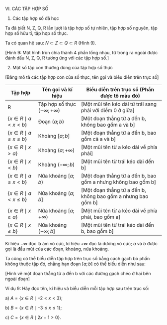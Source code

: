 VI. CÁC TẬP HỢP SỐ

1. Các tập hợp số đã học

Ta đã biết N, Z, Q, R lần lượt là tập hợp số tự nhiên, tập hợp số nguyên, tập hợp số hữu tỉ, tập hợp số thực.

Ta có quan hệ sau:
$N \subset Z \subset Q \subset R$ (Hình 9).

[Hình 9: Một hình tròn chia thành 4 phần lồng nhau, từ trong ra ngoài được đánh dấu N, Z, Q, R tương ứng với các tập hợp số.]

2. Một số tập con thường dùng của tập hợp số thực

[Bảng mô tả các tập hợp con của số thực, tên gọi và biểu diễn trên trục số]

Tập hợp | Tên gọi và kí hiệu | Biểu diễn trên trục số (Phần được tô màu đỏ)
--- | --- | ---
R | Tập hợp số thực ($-\infty; +\infty$) | [Một mũi tên kéo dài từ trái sang phải với điểm 0 ở giữa]
$\{x \in R \mid a < x < b\}$ | Đoạn $(a; b)$ | [Một đoạn thẳng từ a đến b, không bao gồm a và b]
$\{x \in R \mid a \leq x \leq b\}$ | Khoảng $[a; b]$ | [Một đoạn thẳng từ a đến b, bao gồm cả a và b]
$\{x \in R \mid x > a\}$ | Khoảng $(a; +\infty)$ | [Một mũi tên từ a kéo dài về phía phải]
$\{x \in R \mid x < b\}$ | Khoảng $(-\infty; b)$ | [Một mũi tên từ trái kéo dài đến b]
$\{x \in R \mid a \leq x < b\}$ | Nửa khoảng $[a; b)$ | [Một đoạn thẳng từ a đến b, bao gồm a nhưng không bao gồm b]
$\{x \in R \mid a < x \leq b\}$ | Nửa khoảng $(a; b]$ | [Một đoạn thẳng từ a đến b, không bao gồm a nhưng bao gồm b]
$\{x \in R \mid x \geq a\}$ | Nửa khoảng $[a; +\infty)$ | [Một mũi tên từ a kéo dài về phía phải, bao gồm a]
$\{x \in R \mid x \leq b\}$ | Nửa khoảng $(-\infty; b]$ | [Một mũi tên từ trái kéo dài đến b, bao gồm b]

Kí hiệu $-\infty$ đọc là âm vô cực, kí hiệu $+\infty$ đọc là dương vô cực; $a$ và $b$ được gọi là đầu mút của các đoạn, khoảng, nửa khoảng.

Ta cũng có thể biểu diễn tập hợp trên trục số bằng cách gạch bỏ phần không thuộc tập đó, chẳng hạn đoạn $[a; b]$ có thể biểu diễn như sau:

[Hình vẽ một đoạn thẳng từ a đến b với các đường gạch chéo ở hai bên ngoài đoạn]

Ví dụ 9: Hãy đọc tên, kí hiệu và biểu diễn mỗi tập hợp sau trên trục số:

a) $A = \{x \in R \mid -2 < x < 3\}$;

b) $B = \{x \in R \mid -3 \leq x \leq 1\}$;

c) $C = \{x \in R \mid 2x - 1 > 0\}$.